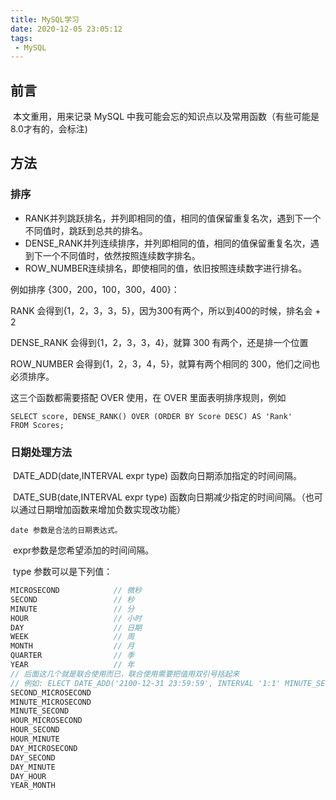 ```yaml
---
title: MySQL学习
date: 2020-12-05 23:05:12
tags: 
 - MySQL
---
```


## 前言

​	本文重用，用来记录 MySQL 中我可能会忘的知识点以及常用函数（有些可能是8.0才有的，会标注)

<!-- more -->

## 方法

### 排序

- RANK并列跳跃排名，并列即相同的值，相同的值保留重复名次，遇到下一个不同值时，跳跃到总共的排名。
- DENSE_RANK并列连续排序，并列即相同的值，相同的值保留重复名次，遇到下一个不同值时，依然按照连续数字排名。
- ROW_NUMBER连续排名，即使相同的值，依旧按照连续数字进行排名。

例如排序 {300，200，100，300，400}：

RANK 会得到{1，2，3，3，5}，因为300有两个，所以到400的时候，排名会 + 2

DENSE_RANK 会得到{1，2，3，3，4}，就算 300 有两个，还是排一个位置

ROW_NUMBER 会得到{1，2，3，4，5}，就算有两个相同的 300，他们之间也必须排序。

这三个函数都需要搭配 OVER 使用，在 OVER 里面表明排序规则，例如

```mysql
SELECT score, DENSE_RANK() OVER (ORDER BY Score DESC) AS 'Rank'
FROM Scores;
```

### 日期处理方法

​	DATE_ADD(date,INTERVAL expr type) 函数向日期添加指定的时间间隔。

​	DATE_SUB(date,INTERVAL expr type) 函数向日期减少指定的时间间隔。（也可以通过日期增加函数来增加负数实现改功能）

	date 参数是合法的日期表达式。

​	expr参数是您希望添加的时间间隔。

​	type 参数可以是下列值：

```java
MICROSECOND            // 微秒
SECOND                 // 秒  
MINUTE                 // 分
HOUR                   // 小时
DAY                    // 日期
WEEK                   // 周
MONTH                  // 月
QUARTER                // 季
YEAR                   // 年
// 后面这几个就是联合使用而已，联合使用需要把值用双引号括起来
// 例如: ELECT DATE_ADD('2100-12-31 23:59:59', INTERVAL '1:1' MINUTE_SECOND);
SECOND_MICROSECOND     
MINUTE_MICROSECOND
MINUTE_SECOND
HOUR_MICROSECOND
HOUR_SECOND
HOUR_MINUTE
DAY_MICROSECOND
DAY_SECOND
DAY_MINUTE
DAY_HOUR
YEAR_MONTH
```

